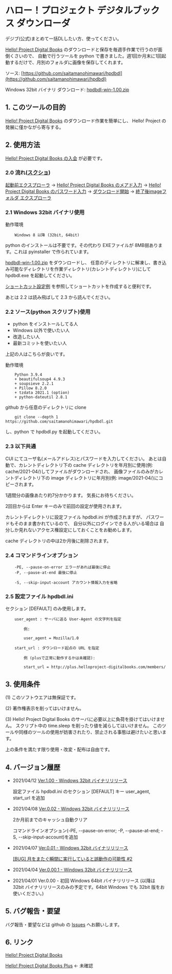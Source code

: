 # ハロー！プロジェクト デジタルブックス ダウンローダ

デジブ(公式)まとめて一括DLしたい方、使ってください。

[Hello! Project Digital Books](http://www.helloproject-digitalbooks.com/) のダウンロードと保存を毎週手作業で行うのが面倒くさいので、
自動で行うツールを python で書きました。週1回か月末に1回起動するだけで、月別のフォルダに画像を保存してくれます。

ソース: [https://github.com/saitamanohimawari/hpdbdl](https://github.com/saitamanohimawari/hpdbdl)

Windows 32bit バイナリ ダウンロード: [hpdbdl-win-1.00.zip](https://github.com/saitamanohimawari/hpdbdl/releases/download/v1.0/hpdbdl-win-1.00.zip)


## 1. このツールの目的

[Hello! Project Digital Books](http://www.helloproject-digitalbooks.com/) のダウンロード作業を簡単にし、
Hello! Project の発展に僅かながら寄与する。

## 2. 使用方法

[Hello! Project Digital Books の入会](https://www.helloproject-digitalbooks.com/user/) が必要です。

### 2.0 流れ([スクショ](https://github.com/saitamanohimawari/hpdbdl/issues/11))

[起動前エクスプローラ](https://user-images.githubusercontent.com/81756623/122383148-89008c00-cfa5-11eb-8acf-d83f05713d7f.png) → 
[Hello! Project Digital Books のメアド入力](https://user-images.githubusercontent.com/81756623/122383157-8aca4f80-cfa5-11eb-98e5-f89b586fd8b5.png) → 
[Hello! Project Digital Books のパスワード入力](https://user-images.githubusercontent.com/81756623/122383163-8c941300-cfa5-11eb-8761-92891e08d064.png) → 
[ダウンロード開始](https://user-images.githubusercontent.com/81756623/122383170-8dc54000-cfa5-11eb-9bb2-0a9c511893f3.png) → 
[終了後imageフォルダ エクスプローラ](https://user-images.githubusercontent.com/81756623/122383175-8ef66d00-cfa5-11eb-922a-a19e6ae1de6f.png)

### 2.1 Windows 32bit バイナリ使用

動作環境

        Windows 8 以降 (32bit, 64bit)

python のインストールは不要です。その代わり EXEファイルが 8MB弱あります。これは pyinstaller で作られています。

[hpdbdl-win-1.00.zip](https://github.com/saitamanohimawari/hpdbdl/releases/download/v1.0/hpdbdl-win-1.00.zip) をダウンロードし、
任意のディレクトリに解凍し、書き込み可能なディレクトリを作業ディレクトリ(カレントディレクトリ)にして hpdbdl.exe を起動してください。

[ショートカット設定例](https://github.com/saitamanohimawari/hpdbdl/wiki/%E3%82%B7%E3%83%A7%E3%83%BC%E3%83%88%E3%82%AB%E3%83%83%E3%83%88%E8%A8%AD%E5%AE%9A%E4%BE%8B)
を参照してショートカットを作成すると便利です。

あとは 2.2 は読み飛ばして 2.3 から読んでください。

### 2.2 ソース(python スクリプト)使用

* python をインストールしてる人
* Windows 以外で使いたい人
* 改造したい人
* 最新コミットを使いたい人

上記の人はこちらが良いです。

動作環境

        Python 3.9.4
        + beautifulsoup4 4.9.3
        + soupsieve 2.2.1
        + Pillow 8.2.0
        + tzdata 2021.1 (option)
        + python-dateutil 2.8.1

github から任意のディレクトリに clone 

        git clone --depth 1 https://github.com/saitamanohimawari/hpdbdl.git

し、python で hpdbdl.py を起動してください。

### 2.3 以下共通

CUI にてユーザ名(メールアドレス)とパスワードを入力してください。
あとは自動で、カレントディレクトリ下の cache ディレクトリを年月別に使用(例: cache/2021-04/)してファイルがダウンロードされ、
画像ファイルのみがカレントディレクトリ下の image ディレクトリに年月別(例: image/2021-04/)にコピーされます。

1週間分の画像あたり約7分かかります。
気長にお待ちください。

2回目からは Enter キーのみで前回の設定が使用されます。

カレントディレクトリに設定ファイル hpdbdl.ini が作成されますが、
パスワードもそのまま書かれているので、
自分以外にログインできる人がいる場合は
自分しか見れないアクセス権設定にしておくことをお勧めします。

cache ディレクトリの中は2か月後に削除されます。

### 2.4 コマンドラインオプション

        -PE, --pause-on-error エラーがあれば最後に停止
        -P, --pause-at-end 最後に停止

        -S, --skip-input-account アカウント情報入力を省略

### 2.5 設定ファイル hpdbdl.ini

セクション [DEFAULT] のみ使用します。

        user_agent : サーバに送る User-Agent の文字列を指定

            例:

            user_agent = Mozilla/1.0

        start_url : ダウンロード起点の URL を指定

            例 (plusで正常に動作するかは未確認):

            start_url = http://plus.helloproject-digitalbooks.com/members/

## 3. 使用条件

(1) このソフトウエアは無保証です。

(2) 著作権表示を削ってはいけません。

(3) Hello! Project Digital Books のサーバに必要以上に負荷を掛けてはいけません。
スクリプト中の time.sleep を削ったり値を減らしてはいけません。
このツールや同様のツールの使用が妨害されたり、禁止される事態は避けたいと思います。

上の条件を満たす限り使用・改変・配布は自由です。

## 4. バージョン履歴

* 2021/04/12 [Ver.1.00 - Windows 32bit バイナリリリース](https://github.com/saitamanohimawari/hpdbdl/releases/tag/v1.0)

    設定ファイル hpdbdl.ini のセクション [DEFAULT] キー user_agent, start_url を追加

* 2021/04/08 [Ver.0.02 - Windows 32bit バイナリリリース](https://github.com/saitamanohimawari/hpdbdl/releases/tag/v0.2)

    2か月前までのキャッシュ自動クリア

    コマンドラインオプション(-PE, --pause-on-error; -P, --pause-at-end; -S, --skip-input-account)を追加

* 2021/04/07 [Ver.0.01 - Windows 32bit バイナリリリース](https://github.com/saitamanohimawari/hpdbdl/releases/tag/v0.1)

    [[BUG] 月をまたぐ瞬間に実行していると誤動作の可能性 #2](https://github.com/saitamanohimawari/hpdbdl/issues/2)

* 2021/04/04 [Ver.0.00.1 - Windows 32bit バイナリリリース](https://github.com/saitamanohimawari/hpdbdl/releases/tag/v0.0.1)

* 2021/04/01 Ver.0.00 - 初回 Windows 64bit バイナリリリース (以降は 32bit バイナリリリースのみの予定です。64bit Windows でも 32bit 版をお使いください。)

## 5. バグ報告・要望

バグ報告・要望などは github の [Issues](https://github.com/saitamanohimawari/hpdbdl/issues) へお願いします。

## 6. リンク

<A HREF='http://www.helloproject-digitalbooks.com/'>Hello! Project Digital Books</A> 

<A HREF='http://plus.helloproject-digitalbooks.com/'>Hello! Project Digital Books Plus</A> ← 未確認
